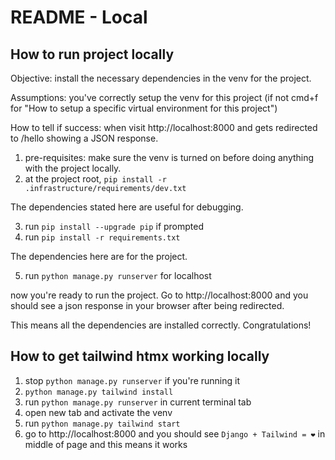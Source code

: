 # README - Local


## How to run project locally

Objective: install the necessary dependencies in the venv for the project.

Assumptions: you've correctly setup the venv for this project (if not cmd+f for "How to setup a specific virtual environment for this project")

How to tell if success: when visit http://localhost:8000 and gets redirected to /hello showing a JSON response.

1. pre-requisites: make sure the venv is turned on before doing anything with the project locally.
2. at the project root, `pip install -r .infrastructure/requirements/dev.txt`

The dependencies stated here are useful for debugging.

3. run ``pip install --upgrade pip`` if prompted
4.  run ``pip install -r requirements.txt``

The dependencies here are for the project.

5.  run ``python manage.py runserver`` for localhost

now you're ready to run the project. Go to http://localhost:8000 and you should see a json response in your browser after being redirected.

This means all the dependencies are installed correctly. Congratulations!

## How to get tailwind htmx working locally

1. stop ``python manage.py runserver`` if you're running it
2. ``python manage.py tailwind install``
3. run ``python manage.py runserver`` in current terminal tab
4. open new tab and activate the venv
5. run ``python manage.py tailwind start``
6. go to http://localhost:8000 and you should see `Django + Tailwind = ❤️` in middle of page and this means it works